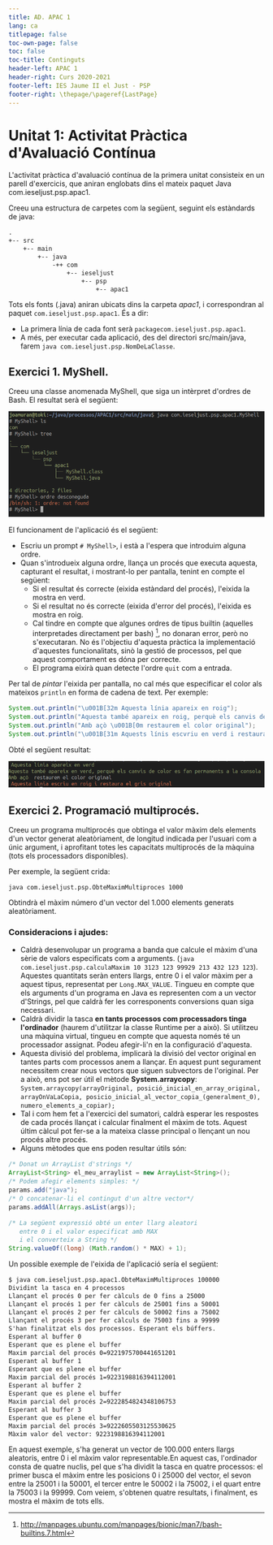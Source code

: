 ```yaml
---
title: AD. APAC 1
lang: ca
titlepage: false
toc-own-page: false
toc: false
toc-title: Continguts
header-left: APAC 1
header-right: Curs 2020-2021
footer-left: IES Jaume II el Just - PSP
footer-right: \thepage/\pageref{LastPage}
---
```


# Unitat 1: Activitat Pràctica d'Avaluació Contínua

L'activitat pràctica d'avaluació contínua de la primera unitat consisteix en un parell d'exercicis, que aniran englobats dins el mateix paquet Java com.ieseljust.psp.apac1. 

Creeu una estructura de carpetes com la següent, seguint els estàndards de java:

```shell
.
+-- src
    +-- main
        +-- java
            -++ com
                +-- ieseljust
                    +-- psp
                        +-- apac1
```

Tots els fonts (.java) aniran ubicats dins la carpeta *apac1*, i correspondran al paquet `com.ieseljust.psp.apac1`. És a dir:

* La primera línia de cada font serà `packagecom.ieseljust.psp.apac1`.
* A més, per executar cada aplicació, des del directori src/main/java, farem `java com.ieseljust.psp.NomDeLaClasse`.

## Exercici 1. MyShell.

Creeu una classe anomenada MyShell, que siga un intèrpret d'ordres de Bash. El resultat serà el següent:

![MyShell](img/apac1_1.png)

El funcionament de l'aplicació és el següent:

* Escriu un prompt `# MyShell>`, i està a l'espera que introduim alguna ordre.
* Quan s'introdueix alguna ordre, llança un procés que executa aquesta, capturant el resultat, i mostrant-lo per pantalla, tenint en compte el següent:
  * Si el resultat és correcte (eixida estàndard del procés), l'eixida la mostra en verd.
  * Si el resultat no és correcte (eixida d'error del procés), l'eixida es mostra en roig.
  * Cal tindre en compte que algunes ordres de tipus builtin (aquelles interpretades directament per bash) [^1], no donaran error, però no s'executaran. No és l'objectiu d'aquesta pràctica la implementació d'aquestes funcionalitats, sinò la gestió de processos, pel que aquest comportament es dóna per correcte.
  * El programa eixirà quan detecte l'ordre `quit` com a entrada.

[^1]: http://manpages.ubuntu.com/manpages/bionic/man7/bash-builtins.7.html

Per tal de *pintar* l'eixida per pantalla, no cal més que especificar el color als mateixos `println` en forma de cadena de text. Per exemple:

```java
System.out.println("\u001B[32m Aquesta línia apareix en roig");
System.out.println("Aquesta també apareix en roig, perquè els canvis de color es fan permanents a la consola");
System.out.println("Amb açò \u001B[0m restaurem el color original");
System.out.println("\u001B[31m Aquests línis escvriu en verd i restaura el gris original \u001B[0m");
```

Obté el següent resultat:

![MyShell](img/apac1_2.png)


## Exercici 2. Programació multiprocés.

Creeu un programa multiprocés que obtinga el valor màxim dels elements d'un vector generat aleatòriament, de longitud indicada per l'usuari com a únic argument, i aprofitant totes les capacitats multiprocés de la màquina (tots els processadors disponibles).

Per exemple, la següent crida:

```
java com.ieseljust.psp.ObteMaximMultiproces 1000
```

Obtindrà el màxim número d'un vector del 1.000 elements generats aleatòriament.

### Consideracions i ajudes:

* Caldrà desenvolupar un programa a banda que calcule el màxim d'una sèrie de valors especificats com a arguments. (`java com.ieseljust.psp.calculaMaxim 10 3123 123 99929 213 432 123 123`). Aquestes quantitats seràn enters llargs, entre 0 i el valor màxim per a aquest tipus, representat per `Long.MAX_VALUE`. Tingueu en compte que els arguments d'un programa en Java es representen com a un vector d'Strings, pel que caldrà fer les corresponents conversions quan siga necessari.
* Caldrà dividir la tasca **en tants processos com processadors tinga l'ordinador** (haurem d'utilitzar la classe Runtime per a això). Si utilitzeu una màquina virtual, tingueu en compte que aquesta només té un processador assignat. Podeu afegir-li'n en la configuració d'aquesta.
* Aquesta divisió del problema, implicarà la divisió del vector original en tantes parts com processos anem a llançar. En aquest punt segurament necessitem crear nous vectors que siguen subvectors de l'original. Per a això, ens pot ser útil el mètode **System.arraycopy**: `System.arraycopy(arrayOriginal, posició_inicial_en_array_original, arrayOnVaLaCopia, posicio_inicial_al_vector_copia_(generalment_0), numero_elements_a_copiar);`
* Tal i com hem fet a l'exercici del sumatori, caldrà esperar les respostes de cada procés llançat i calcular finalment el màxim de tots. Aquest últim càlcul pot fer-se a la mateixa classe principal o llençant un nou procés altre procés.
* Alguns mètodes que ens poden resultar útils són:

```java
/* Donat un ArrayList d'strings */
ArrayList<String> el_meu_arraylist = new ArrayList<String>();
/* Podem afegir elements simples: */
params.add("java");
/* O concatenar-li el contingut d'un altre vector*/
params.addAll(Arrays.asList(args));
```

```java
/* La següent expressió obté un enter llarg aleatori 
   entre 0 i el valor especificat amb MAX
   i el converteix a String */
String.valueOf((long) (Math.random() * MAX) + 1);
```

Un possible exemple de l'eixida de l'aplicació sería el següent:

```shell
$ java com.ieseljust.psp.apac1.ObteMaximMultiproces 100000
Dividint la tasca en 4 processos
Llançant el procés 0 per fer càlculs de 0 fins a 25000
Llançant el procés 1 per fer càlculs de 25001 fins a 50001
Llançant el procés 2 per fer càlculs de 50002 fins a 75002
Llançant el procés 3 per fer càlculs de 75003 fins a 99999
S'han finalitzat els dos processos. Esperant els búffers.
Esperant al buffer 0
Esperant que es plene el buffer
Maxim parcial del procés 0=9221975700441651201
Esperant al buffer 1
Esperant que es plene el buffer
Maxim parcial del procés 1=9223198816394112001
Esperant al buffer 2
Esperant que es plene el buffer
Maxim parcial del procés 2=9222854824348106753
Esperant al buffer 3
Esperant que es plene el buffer
Maxim parcial del procés 3=9222605503125530625
Màxim valor del vector: 9223198816394112001
```
En aquest exemple, s'ha generat un vector de 100.000 enters llargs aleatoris, entre 0 i el màxim valor representable.En aquest cas, l'ordinador consta de quatre nuclis, pel que s'ha dividit la tasca en quatre processos: el primer busca el màxim entre les posicions 0 i 25000 del vector, el sevon entre la 25001 i la 50001, el tercer entre le 50002 i la 75002, i el quart entre la 75003 i la 99999. Com veiem, s'obtenen quatre resultats, i finalment, es mostra el màxim de tots ells.